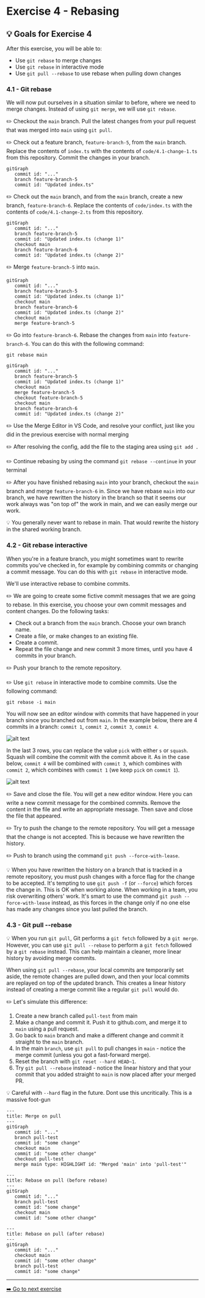 # Exercise 4 - Rebasing

## :bulb: Goals for Exercise 4

After this exercise, you will be able to:

- Use `git rebase` to merge changes
- Use `git rebase` in interactive mode
- Use `git pull --rebase` to use rebase when pulling down changes

### 4.1 - Git rebase

We will now put ourselves in a situation similar to before, where we need to merge changes. Instead of using `git merge`, we will use `git rebase`.

:pencil2: Checkout the `main` branch. Pull the latest changes from your pull request that was merged into `main` using `git pull`.

:pencil2: Check out a feature branch, `feature-branch-5`, from the `main` branch. Replace the contents of `index.ts` with the contents of `code/4.1-change-1.ts` from this repository. Commit the changes in your branch.

```mermaid
gitGraph
   commit id: "..."
   branch feature-branch-5
   commit id: "Updated index.ts"
```

:pencil2: Check out the `main` branch, and from the `main` branch, create a new branch, `feature-branch-6`. Replace the contents of `code/index.ts` with the contents of `code/4.1-change-2.ts` from this repository.

```mermaid
gitGraph
   commit id: "..."
   branch feature-branch-5
   commit id: "Updated index.ts (change 1)"
   checkout main
   branch feature-branch-6
   commit id: "Updated index.ts (change 2)"
```

:pencil2: Merge `feature-branch-5` into `main`.

```mermaid
gitGraph
   commit id: "..."
   branch feature-branch-5
   commit id: "Updated index.ts (change 1)"
   checkout main
   branch feature-branch-6
   commit id: "Updated index.ts (change 2)"
   checkout main
   merge feature-branch-5
```

:pencil2: Go into `feature-branch-6`. Rebase the changes from `main` into `feature-branch-6`. You can do this with the following command:

```
git rebase main
```

```mermaid
gitGraph
   commit id: "..."
   branch feature-branch-5
   commit id: "Updated index.ts (change 1)"
   checkout main
   merge feature-branch-5
   checkout feature-branch-5
   checkout main
   branch feature-branch-6
   commit id: "Updated index.ts (change 2)"
```

:pencil2: Use the Merge Editor in VS Code, and resolve your conflict, just like you did in the previous exercise with normal merging

:pencil2: After resolving the config, add the file to the staging area using `git add .`

:pencil2: Continue rebasing by using the command `git rebase --continue` in your terminal

:pencil2: After you have finished rebasing `main` into your branch, checkout the `main` branch and merge `feature-branch-6` in. Since we have rebase `main` into our branch, we have rewritten the history in the branch so that it seems our work always was "on top of" the work in main, and we can easily merge our work. 

:bulb: You generally never want to rebase in main. That would rewrite the history in the shared working branch.

### 4.2 - Git rebase interactive
When you're in a feature branch, you might sometimes want to rewrite commits you've checked in, for example by combining commits or changing a commit message. You can do this with `git rebase` in interactive mode.

We'll use interactive rebase to combine commits.

:pencil2: We are going to create some fictive commit messages that we are going to rebase. In this exercise, you choose your own commit messages and content changes. Do the following tasks: 
- Check out a branch from the `main` branch. Choose your own branch name.
- Create a file, or make changes to an existing file.
- Create a commit.
- Repeat the file change and new commit 3 more times, until you have 4 commits in your branch.

:pencil2: Push your branch to the remote repository.

:pencil2: Use `git rebase` in interactive mode to combine commits. Use the following command:

```
git rebase -i main
```

You will now see an editor window with commits that have happened in your branch since you branched out from `main`. In the example below, there are 4 commits in a branch: `commit 1`, `commit 2`, `commit 3`, `commit 4`.

![alt text](image.png)

In the last 3 rows, you can replace the value `pick` with either `s` or `squash`. Squash will combine the commit with the commit above it. As in the case below, `commit 4` will be combined with `commit 3`, which combines with `commit 2`, which combines with `commit 1` (we keep `pick` on `commit 1`).

![alt text](image-1.png)

:pencil2: Save and close the file. You will get a new editor window. Here you can write a new commit message for the combined commits. Remove the content in the file and write an appropriate message. Then save and close the file that appeared.

:pencil2: Try to push the change to the remote repository. You will get a message that the change is not accepted. This is because we have rewritten the history.

:pencil2: Push to branch using the command `git push --force-with-lease`.

:bulb: When you have rewritten the history on a branch that is tracked in a remote repository, you must push changes with a force flag for the change to be accepted. It's tempting to use `git push -f` (or `--force`) which forces the change in. This is OK when working alone. When working in a team, you risk overwriting others' work. It's smart to use the command `git push --force-with-lease` instead, as this forces in the change only if no one else has made any changes since you last pulled the branch.

### 4.3 - Git pull --rebase

:bulb: When you run `git pull`, Git performs a `git fetch` followed by a `git merge`. However, you can use `git pull --rebase` to perform a `git fetch` followed by a `git rebase` instead. This can help maintain a cleaner, more linear history by avoiding merge commits.

When using `git pull --rebase`, your local commits are temporarily set aside, the remote changes are pulled down, and then your local commits are replayed on top of the updated branch. This creates a linear history instead of creating a merge commit like a regular `git pull` would do.

:pencil2:  Let's simulate this difference:
1. Create a new branch called `pull-test` from main
2. Make a change and commit it. Push it to github.com, and merge it to `main` using a pull request.
3. Go back to `main` branch and make a different change and commit it straight to the `main` branch.
4. In the main `branch`, use `git pull` to pull changes in `main` - notice the merge commit (unless you got a fast-forward merge). 
5. Reset the branch with `git reset --hard HEAD~1`.
6. Try `git pull --rebase` instead - notice the linear history and that your commit that you added straight to `main` is now placed after your merged PR. 

:bulb: Careful with `--hard` flag in the future. Dont use this uncritically. This is a massive foot-gun

```mermaid
---
title: Merge on pull
---
gitGraph
   commit id: "..."
   branch pull-test
   commit id: "some change"
   checkout main
   commit id: "some other change"
   checkout pull-test
   merge main type: HIGHLIGHT id: "Merged 'main' into 'pull-test'"
```

```mermaid
---
title: Rebase on pull (before rebase)
---
gitGraph
   commit id: "..."
   branch pull-test
   commit id: "some change"
   checkout main
   commit id: "some other change"
```

```mermaid
---
title: Rebase on pull (after rebase)
---
gitGraph
   commit id: "..."
   checkout main
   commit id: "some other change"
   branch pull-test
   commit id: "some change"
```


---

[:arrow_right: Go to next exercise](../exercise-5/README.md)
